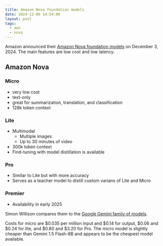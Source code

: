 ```yaml
---
title: Amazon Nova foundation models
date: 2024-12-06 14:54:00
layout: post
tags:
  - aws
  - nova
---
```


Amazon announced their [Amazon Nova foundation models](https://aws.amazon.com/blogs/aws/introducing-amazon-nova-frontier-intelligence-and-industry-leading-price-performance/) on December 3, 2024. The main features are low cost and low latency.

## Amazon Nova

### Micro

- very low cost
- text-only
- great for summarization, translation, and classification
- 128k token context

### Lite

- Multimodal
  - Multiple images
  - Up to 30 minutes of video
- 300k token context
- Find-tuning with model distillation is available

### Pro

- Similar to Lite but with more accuracy
- Serves as a teacher model to distill custom varians of Lite and Micro

### Premier

- Availability in early 2025

Simon Willison compares them to the [Google Gemini family of models](https://simonwillison.net/2024/Dec/4/amazon-nova/).

Costs for micro are $0.035 per million input and $0.14 for output, $0.06 and $0.24 for lite, and $0.80 and $3.20 for Pro. The micro model is slightly cheaper than Gemini 1.5 Flash-8B and appears to be the cheapest model available.
